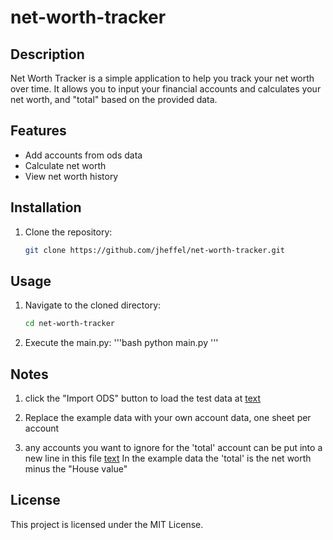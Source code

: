 # net-worth-tracker
## Description
Net Worth Tracker is a simple application to help you track your net worth over time. It allows you to input your financial accounts and calculates your net worth, and "total" based on the provided data.

## Features
- Add accounts from ods data
- Calculate net worth
- View net worth history

## Installation
1. Clone the repository:
    ```bash
    git clone https://github.com/jheffel/net-worth-tracker.git
    ```

## Usage
1. Navigate to the cloned directory:
    ```bash
    cd net-worth-tracker
    ```
2. Execute the main.py:
    '''bash
    python main.py
    '''
## Notes
1. click the "Import ODS" button to load the test data at [text](example_data/example_data.ods)

2. Replace the example data with your own account data, one sheet per account

3. any accounts you want to ignore for the 'total' account can be put into a new line in this file [text](ignoreForTotal.txt)
    In the example data the 'total' is the net worth minus the "House value"

## License
This project is licensed under the MIT License.